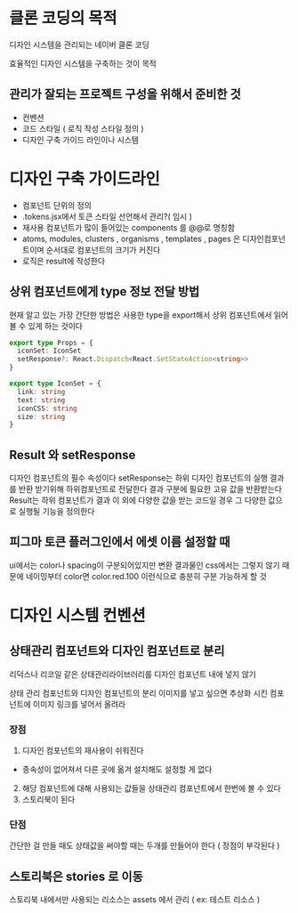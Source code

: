 # 클론 코딩의 목적

디자인 시스템을 관리되는 네이버 클론 코딩

효율적인 디자인 시스템을 구축하는 것이 목적

## 관리가 잘되는 프로젝트 구성을 위해서 준비한 것

- 컨벤션
- 코드 스타일 ( 로직 작성 스타일 정의 )
- 디자인 구축 가이드 라인이나 시스템

# 디자인 구축 가이드라인

- 컴포넌트 단위의 정의
- .tokens.jsx에서 토큰 스타일 선언해서 관리?( 임시 )
- 재사용 컴포넌트가 많이 들어있는 components 를 @@로 명칭함
- atoms, modules, clusters , organisms , templates , pages 은 디자인컴포넌트이며
  순서대로 컴포넌트의 크기가 커진다
- 로직은 result에 작성한다

## 상위 컴포넌트에게 type 정보 전달 방법

현재 알고 있는 가장 간단한 방법은
사용한 type을 export해서 상위 컴포넌트에서 읽어볼 수 있게 하는 것이다

```ts
export type Props = {
  iconSet: IconSet
  setResponse?: React.Dispatch<React.SetStateAction<string>>
}

export type IconSet = {
  link: string
  text: string
  iconCSS: string
  size: string
}
```

## Result 와 setResponse

디자인 컴포넌트의 필수 속성이다
setResponse는 하위 디자인 컴포넌트의 실행 결과를 반환 받기위해 하위컴포넌트로 전달한다
결과 구분에 필요한 고유 값을 반환받는다
Result는 하위 컴포넌트가 결과 이 외에 다양한 값을 받는 코드일 경우 그 다양한 값으로 실행될 기능을 정의한다

## 피그마 토큰 플러그인에서 에셋 이름 설정할 때

ui에서는 color나 spacing이 구분되어있지만 변환 결과물인 css에서는 그렇지 않기 때문에
네이밍부터 color면 color.red.100 이런식으로 충분히 구분 가능하게 할 것

# 디자인 시스템 컨벤션

## 상태관리 컴포넌트와 디자인 컴포넌트로 분리

리덕스나 리코일 같은 상태관리라이브러리를
디자인 컴포넌트 내에 넣지 않기

상태 관리 컴포넌트와 디자인 컴포넌트의 분리
이미지를 넣고 싶으면 추상화 시킨 컴포넌트에 이미지 링크를 넣어서 올려라

### 장점

1. 디자인 컴포넌트의 재사용이 쉬워진다

- 종속성이 없어져서 다른 곳에 옮겨 설치해도 설정할 게 없다

2. 해당 컴포넌트에 대해 사용되는 값들을 상태관리 컴포넌트에서 한번에 볼 수 있다
3. 스토리북이 된다

### 단점

간단한 걸 만들 때도 상태값을 써야할 때는 두개를 만들어야 한다 ( 장점이 부각된다 )

## 스토리북은 stories 로 이동

스토리북 내에서만 사용되는 리소스는 assets 에서 관리 ( ex: 테스트 리소스 )
